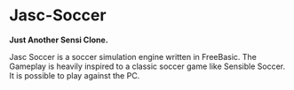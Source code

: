 Jasc-Soccer
===========

<b>Just Another Sensi Clone.</b>

Jasc Soccer is a soccer simulation engine written in FreeBasic.
The Gameplay is heavily inspired to a classic soccer game like Sensible Soccer.
It is possible to play against the PC.
